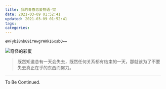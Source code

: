 ```yaml
---
title: 我的青春恋爱物语-完
date: 2021-03-09 01:52:41
updated: 2021-03-09 01:52:41
tags:
categories:
---
```


<!-- more -->

`eWFybiBnbG9iYWwgYWRkIGxsbQ==`

![奇怪的彩蛋](https://upyun.yunyoujun.cn/images/women-day-strange-egg.jpg)

> 既然知道总有一天会失去，既然任何关系都有结束的一天，那就该为了不要失去真正在乎的东西而努力。

---

To Be Continued.

<!-- Q.E.D. -->
